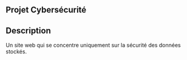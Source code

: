 ## Projet Cybersécurité

## Description
Un site web qui se concentre uniquement sur la sécurité des données stockés.

